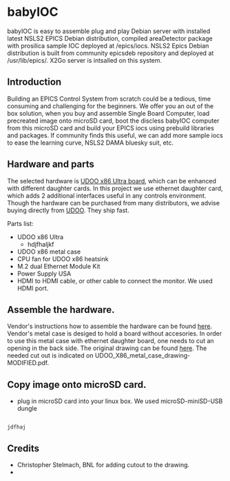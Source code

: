 # babyIOC
babyIOC is easy to assemble plug and play Debian server with installed latest NSLS2 EPICS Debian distribution, compiled areaDetector package with prosilica sample IOC deployed at /epics/iocs.  NSLS2 Epics Debian distribution is built from community epicsdeb repository and deployed at /usr/lib/epics/. X2Go server is intsalled on this system.  

## Introduction
Building an EPICS Control System from scratch could be a tedious, time consuming and challenging for the beginners.
We offer you an out of the box solution, when you buy and assemble Single Board Computer, load  precreated image onto microSD card, boot the discless babyIOC computer from this microSD card and build your EPICS iocs using prebuild libraries and packages. If community finds this useful, we can add more sample iocs to ease the learning curve, NSLS2 DAMA bluesky suit, etc.
 
 ## Hardware and parts
The selected hardware is [UDOO x86 Ultra board](https://shop.udoo.org/x86/udoo-x86-ultra.html), which can be enhanced with different daughter cards. In this project we use ethernet daughter card, which adds 2 additional interfaces useful in any controls environment.  Though the hardware can be purchased from many distributors, we advise buying directly from [UDOO](https://shop.udoo.org/). They ship fast. 

Parts list:
- UDOO x86 Ultra
  - hdjfhaljkf
- UDOO x86 metal case
- CPU fan for UDOO x86 heatsink 
- M.2 dual Ethernet Module Kit
- Power Supply USA
- HDMI to HDMI cable, or other cable to connect the monitor. We used HDMI port. 


## Assemble the hardware. 
Vendor's instructions how to assemble the hardware can be found [here](https://www.udoo.org/docs-x86/Hardware_&_Accessories/Official_Accessories.html). Vendor's metal case is desiged to hold a board without accesories. In order to use this metal case with ethernet daughter board, one needs to cut an opening in the back side. The original drawing can be found [here](http://download.udoo.org/files//UDOO_X86/mechanical_specs/UDOO_X86_metal_case_drawing.pdf). The needed cut out is indicated on UDOO_X86_metal_case_drawing-MODIFIED.pdf.   

## Copy image onto microSD card. 
- plug in  microSD card into your linux box. We used microSD-miniSD-USB dungle
<pre><code> 
jdfhaj
</code></pre>


## Credits
* Christopher Stelmach, BNL for adding cutout to the drawing.
*
